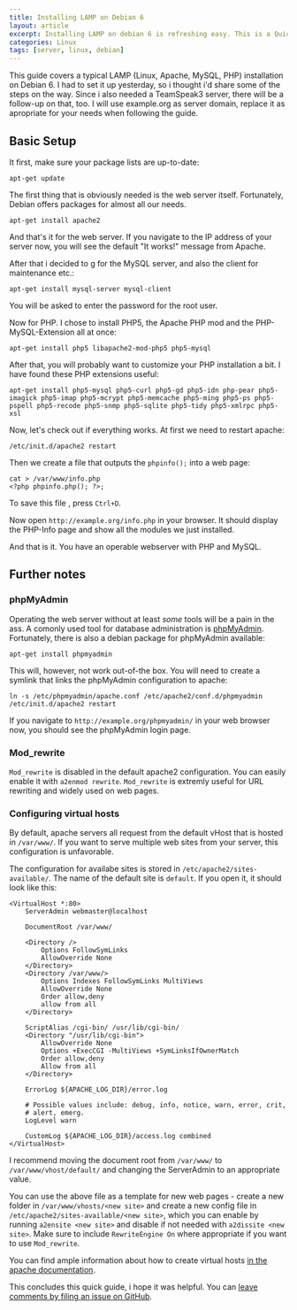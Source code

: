 ```yaml
---
title: Installing LAMP on Debian 6
layout: article
excerpt: Installing LAMP on debian 6 is refreshing easy. This is a Quick How-To Guide through a standard LAMP installation on Debian 6.
categories: Linux
tags: [server, linux, debian]
---
```


This guide covers a typical LAMP (Linux, Apache, MySQL, PHP) installation on Debian 6. I had to set it up yesterday, so i thought i'd share some of the steps on the way. Since i also needed a TeamSpeak3 server, there will be a follow-up
on that, too. I will use example.org as server domain, replace it as apropriate for your needs when following the guide.

Basic Setup
----------------

It first, make sure your package lists are up-to-date:

	apt-get update

The first thing that is obviously needed is the web server itself. Fortunately, Debian offers packages for almost all our needs.


	apt-get install apache2


And that's it for the web server. If you navigate to the IP address of your server now, you will see the default "It works!" message from Apache.

After that i decided to g for the MySQL server, and also the client for maintenance etc.:

	apt-get install mysql-server mysql-client

You will be asked to enter the password for the root user. 

Now for PHP. I chose to install PHP5, the Apache PHP mod and the PHP-MySQL-Extension all at once:

	apt-get install php5 libapache2-mod-php5 php5-mysql

After that, you will probably want to customize your PHP installation a bit. I have found these PHP extensions useful:

	apt-get install php5-mysql php5-curl php5-gd php5-idn php-pear php5-imagick php5-imap php5-mcrypt php5-memcache php5-ming php5-ps php5-pspell php5-recode php5-snmp php5-sqlite php5-tidy php5-xmlrpc php5-xsl

Now, let's check out if everything works. At first we need to restart apache:

	/etc/init.d/apache2 restart

Then we create a file that outputs the `phpinfo();` into a web page:

	cat > /var/www/info.php
	<?php phpinfo.php(); ?>;

To save this file , press `Ctrl+D`.

Now open `http://example.org/info.php` in your browser. It should display the PHP-Info page and show all the modules we just installed.

And that is it. You have an operable webserver with PHP and MySQL.

Further notes
--------------


### phpMyAdmin

Operating the web server without at least *some* tools will be a pain in the ass. A comonly used tool for database administration is [phpMyAdmin](http://www.phpmyadmin.net/home_page/index.php). Fortunately, there is also a debian package for phpMyAdmin available:


	apt-get install phpmyadmin 

This will, however, not work out-of-the box. You will need to create a symlink that links the phpMyAdmin configuration to apache:

	ln -s /etc/phpmyadmin/apache.conf /etc/apache2/conf.d/phpmyadmin
	/etc/init.d/apache2 restart


If you navigate to `http://example.org/phpmyadmin/` in your web browser now, you should see the phpMyAdmin login page.

### Mod_rewrite

`Mod_rewrite` is disabled in the default apache2 configuration. You can easily enable it with `a2enmod rewrite`. `Mod_rewrite` is extremly useful for URL rewriting and widely used on web pages.

### Configuring virtual hosts

By default, apache servers all request from the default vHost that is hosted in `/var/www/`. If you want to serve multiple web sites from your server, this configuration is unfavorable. 

The configuration for availabe sites is stored in `/etc/apache2/sites-available/`. The name of the default site is `default`. If you open it, it should look like this:

	<VirtualHost *:80>
		ServerAdmin webmaster@localhost

		DocumentRoot /var/www/
		
		<Directory />
			Options FollowSymLinks
			AllowOverride None		
		</Directory>
		<Directory /var/www/>
			Options Indexes FollowSymLinks MultiViews
			AllowOverride None
			Order allow,deny
			allow from all		
		</Directory>

		ScriptAlias /cgi-bin/ /usr/lib/cgi-bin/
		<Directory "/usr/lib/cgi-bin">
			AllowOverride None
			Options +ExecCGI -MultiViews +SymLinksIfOwnerMatch
			Order allow,deny
			Allow from all
		</Directory>

		ErrorLog ${APACHE_LOG_DIR}/error.log

		# Possible values include: debug, info, notice, warn, error, crit,
		# alert, emerg.
		LogLevel warn

		CustomLog ${APACHE_LOG_DIR}/access.log combined
	</VirtualHost>


I recommend moving the document root from `/var/www/` to `/var/www/vhost/default/` and changing the ServerAdmin to an appropriate value.

You can use the above file as a template for new web pages - create a new folder in `/var/www/vhosts/<new site>` and create a new config file in `/etc/apache2/sites-available/<new site>`, which you can enable by running
`a2ensite <new site>` and disable if not needed with `a2dissite <new site>`. Make sure to include `RewriteEngine On` where appropriate if you want to use `Mod_rewrite`.

You can find ample information about how to create virtual hosts [in the apache documentation](http://httpd.apache.org/docs/2.2/en/vhosts/).

This concludes this quick guide, i hope it was helpful. You can [leave comments by filing an issue on GitHub](https://github.com/NetzwergX/netzwergx.github.com/issues).
